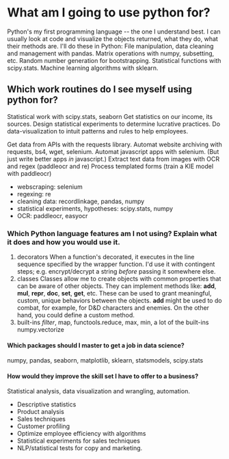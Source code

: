 # What am I going to use python for?

Python's my first programming language -- the one I understand best.
I can usually look at code and visualize the objects returned, what they do, what their methods are.
I'll do these in Python:
File manipulation, data cleaning and management with pandas.
Matrix operations with numpy, subsetting, etc. Random number generation for bootstrapping.
Statistical functions with scipy.stats.
Machine learning algorithms with sklearn.

## Which work routines do I see myself using python for?

Statistical work with scipy.stats, seaborn
Get statistics on our income, its sources.
Design statistical experiments to determine lucrative practices.
Do data-visualization to intuit patterns and rules to help employees.

Get data from APIs with the requests library.
Automat website archiving with requests, bs4, wget, selenium.
Automat javascript apps with selenium. (But just write better apps *in* javascript.)
Extract text data from images with OCR and regex (paddleocr and re)
Process templated forms (train a KIE model with paddleocr)


- webscraping:                         selenium
- regexing:                            re
- cleaning data:                       recordlinkage, pandas, numpy
- statistical experiments, hypotheses: scipy.stats, numpy
- OCR:                                 paddleocr, easyocr

### Which Python language features am I not using? Explain what it does and how you would use it.

1. decorators
When a function's decorated, it executes in the line sequence specified by the wrapper function. 
I'd use it with contingent steps; e.g. encrypt/decrypt a string *before* passing it somewhere else. 
2. classes
Classes allow me to create objects with common properties that can be aware of other objects.
They can implement methods like:
__add__, __mul__, __repr__, __doc__, __set__, __get__, etc.
These can be used to grant meaningful, custom, unique behaviors between the objects.
__add__ might be used to do combat, for example, for D&D characters and enemies.
On the other hand, you could define a custom method.
3. built-ins *filter*, map, functools.reduce, max, min, a lot of the built-ins
numpy.vectorize

#### Which packages should I master to get a job in data science?

numpy, pandas, seaborn, matplotlib, sklearn, statsmodels, scipy.stats

#### How would they improve the skill set I have to offer to a business?

Statistical analysis, data visualization and wrangling, automation.

- Descriptive statistics 
- Product analysis
- Sales techniques
- Customer profiling
- Optimize employee efficiency with algorithms
- Statistical experiments for sales techniques
- NLP/statistical tests for copy and marketing.
